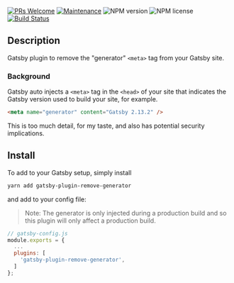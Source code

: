 [![PRs Welcome](https://img.shields.io/badge/PRs-welcome-green.svg?style=flat-square&logo=Github)](http://makeapullrequest.com)
[![Maintenance](https://img.shields.io/badge/Maintained%3F-yes-green.svg?style=flat-square)](https://github.com/tgallacher/gatsby-plugin-remove-generator/graphs/commit-activity)
![NPM version](https://img.shields.io/npm/v/gatsby-plugin-remove-generator.svg?style=flat)
![NPM license](https://img.shields.io/npm/l/gatsby-plugin-remove-generator.svg?style=flat)
[![Build Status](https://travis-ci.com/tgallacher/gatsby-plugin-remove-generator.svg?branch=master)](https://travis-ci.com/tgallacher/gatsby-plugin-remove-generator)

## Description

Gatsby plugin to remove the "generator" `<meta>` tag from your Gatsby site.

### Background

Gatsby auto injects a `<meta>` tag in the `<head>` of your site that indicates the Gatsby version used to build your site, for example.

```html
<meta name="generator" content="Gatsby 2.13.2" />
```

This is too much detail, for my taste, and also has potential security implications.

## Install

To add to your Gatsby setup, simply install

```sh
yarn add gatsby-plugin-remove-generator
```

and add to your config file:

> Note: The generator is only injected during a production build and so this plugin will only affect a production build.

```js
// gatsby-config.js
module.exports = {
  ...
  plugins: [
    'gatsby-plugin-remove-generator',
  ]
};
```
